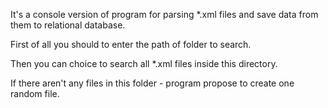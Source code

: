 
It's a console version of program for parsing *.xml files and save data from them to relational database.

First of all you should to enter the path of folder to search.

Then you can choice to search all *.xml files inside this directory.

If there aren't any files in this folder - program propose to create one random file.
